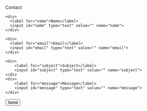 
<label form="contact">Contact</label>
<form id="contact" action="https://spatial.support/e/" method="post">

    <div>
      <label for="name">Name</label>
      <input id="name" type="text" value="" name="name">
    </div>

    <div>
      <label for="email">Email</label>
      <input id="email" type="text" value="" name="email">
    </div>
    
    <div>
        <label for="subject">Subject</label>
        <input id="subject" type="text" value="" name="subject">
    </div
    <div>
        <label for="message">Message</label>
        <input id="message" type="text" value="" name="message">
    </div>
  
  <button>Send</button>
</form>


